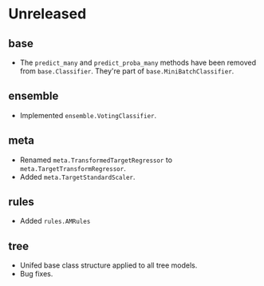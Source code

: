 # Unreleased

## base

- The `predict_many` and `predict_proba_many` methods have been removed from `base.Classifier`. They're part of `base.MiniBatchClassifier`.
## ensemble

- Implemented `ensemble.VotingClassifier`.
## meta

- Renamed `meta.TransformedTargetRegressor` to `meta.TargetTransformRegressor`.
- Added `meta.TargetStandardScaler`.

## rules

- Added `rules.AMRules`

## tree

- Unifed base class structure applied to all tree models.
- Bug fixes.
